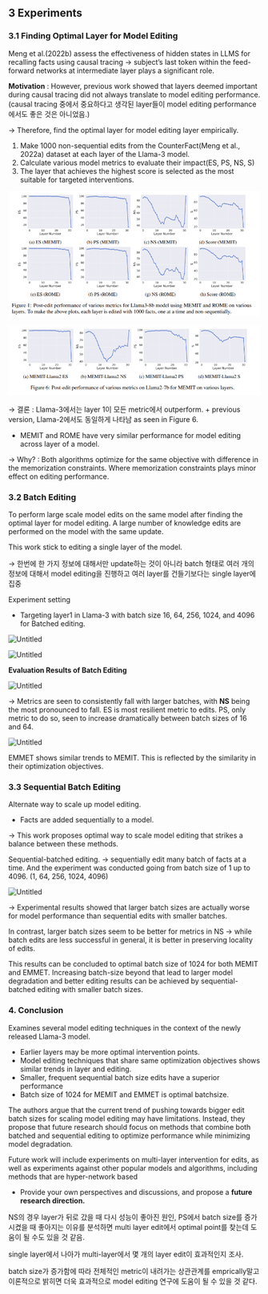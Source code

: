 ## 3 Experiments

### 3.1 Finding Optimal Layer for Model Editing

Meng et al.(2022b) assess the effectiveness of hidden states in LLMS for recalling facts using causal tracing → subject’s last token within the feed-forward networks at intermediate layer plays a significant role.

**Motivation** : However, previous work showed that layers deemed important during causal tracing did not always translate to model editing performance. (causal tracing 중에서 중요하다고 생각된 layer들이 model editing performance에서도 좋은 것은 아니었음.)

→ Therefore, find the optimal layer for model editing layer empirically.

1. Make 1000 non-sequential edits from the CounterFact(Meng et al., 2022a) dataset at each layer of the Llama-3 model.
2. Calculate various model metrics to evaluate their impact(ES, PS, NS, S)
3. The layer that achieves the highest score is selected as the most suitable for targeted interventions.

![Untitled](Untitled.png)

![Untitled](Untitled%201.png)

→ 결론 : Llama-3에서는 layer 1이 모든 metric에서 outperform. + previous version, Llama-2에서도 동일하게 나타남 as seen in Figure 6.

+ MEMIT and ROME have very similar performance for model editing across layer of a model.

→ Why? : Both algorithms optimize for the same objective with difference in the memorization constraints. Where memorization constraints plays minor effect on editing performance.

### 3.2 Batch Editing

To perform large scale model edits on the same model after finding the optimal layer for model editing. A large number of knowledge edits are performed on the model with the same update. 

This work stick to editing a single layer of the model.

→ 한번에 한 가지 정보에 대해서만 update하는 것이 아니라 batch 형태로 여러 개의 정보에 대해서 model editing을 진행하고 여러 layer를 건들기보다는 single layer에 집중

Experiment setting

- Targeting layer1 in Llama-3 with  batch size 16, 64, 256, 1024, and 4096 for Batched editing.

![Untitled](Blog%20Post%20%E1%84%8C%E1%85%A1%E1%86%A8%E1%84%89%E1%85%A5%E1%86%BC%2004c42d1fe7304b03af409de21c8b8e1a/Untitled%202.png)

![Untitled](Blog%20Post%20%E1%84%8C%E1%85%A1%E1%86%A8%E1%84%89%E1%85%A5%E1%86%BC%2004c42d1fe7304b03af409de21c8b8e1a/Untitled%203.png)

**Evaluation Results of Batch Editing**

![Untitled](Blog%20Post%20%E1%84%8C%E1%85%A1%E1%86%A8%E1%84%89%E1%85%A5%E1%86%BC%2004c42d1fe7304b03af409de21c8b8e1a/Untitled%204.png)

→ Metrics are seen to consistently fall with larger batches, with **NS** being the most pronounced to fall. ES is most resilient metric to edits. PS, only metric to do so, seen to increase dramatically between batch sizes of 16 and 64.

![Untitled](Blog%20Post%20%E1%84%8C%E1%85%A1%E1%86%A8%E1%84%89%E1%85%A5%E1%86%BC%2004c42d1fe7304b03af409de21c8b8e1a/Untitled%205.png)

EMMET shows similar trends to MEMIT. This is reflected by the similarity in their optimization objectives.

### 3.3 Sequential Batch Editing

Alternate way to scale up model editing.

- Facts are added sequentially to a model.

→ This work proposes optimal way to scale model editing that strikes a balance between these methods.

Sequential-batched editing. →  sequentially edit many batch of facts at a time. And the experiment was conducted going from batch size of 1 up to 4096. (1, 64, 256, 1024, 4096)

![Untitled](Blog%20Post%20%E1%84%8C%E1%85%A1%E1%86%A8%E1%84%89%E1%85%A5%E1%86%BC%2004c42d1fe7304b03af409de21c8b8e1a/Untitled%206.png)

→ Experimental results showed that larger batch sizes are actually worse for model performance than sequential edits with smaller batches. 

In contrast, larger batch sizes seem to be better for metrics in NS → while batch edits are less successful in general, it is better in preserving locality of edits.

This results can be concluded to optimal batch size of 1024 for both MEMIT and EMMET. Increasing batch-size beyond that lead to larger model degradation and better editing results can be achieved by sequential-batched editing with smaller batch sizes. 

### 4. Conclusion

Examines several model editing techniques in the context of the newly released Llama-3 model.

- Earlier layers may be more optimal intervention points.
- Model editing techniques that share same optimization objectives shows similar trends in layer and editing.
- Smaller, frequent sequential batch size edits have a superior performance
- Batch size of 1024 for MEMIT and EMMET is optimal batchsize.

 The authors argue that the current trend of pushing towards bigger edit batch sizes for scaling model editing may have limitations. Instead, they propose that future research should focus on methods that combine both batched and sequential editing to optimize performance while minimizing model degradation.

Future work will include experiments on multi-layer intervention for edits, as well as experiments against other popular models and algorithms, including methods that are hyper-network based

- Provide your own perspectives and discussions, and propose a **future research direction.**

NS의 경우 layer가 뒤로 갔을 때 다시 성능이 좋아진 원인, PS에서 batch size를 증가 시켰을 때 좋아지는 이유를 분석하면 multi layer edit에서 optimal point를 찾는데 도움이 될 수도 있을 것 같음.

single layer에서 나아가 multi-layer에서 몇 개의 layer edit이 효과적인지 조사.

batch size가 증가함에 따라 전체적인 metric이 내려가는 상관관계를 emprically말고 이론적으로 밝히면 더욱 효과적으로 model editing 연구에 도움이 될 수 있을 것 같다.
